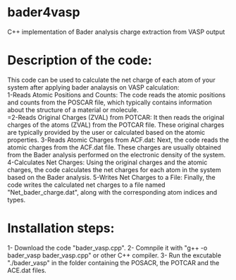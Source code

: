 # bader4vasp  
C++ implementation of Bader analysis charge extraction from VASP output

# Description of the code:  
This code can be used to calculate the net charge of each atom of your system after applying bader analaysis on VASP calculation:  
1-Reads Atomic Positions and Counts: The code reads the atomic positions and counts from the POSCAR file, which typically contains information about the structure of a material or molecule.  
=2-Reads Original Charges (ZVAL) from POTCAR: It then reads the original charges of the atoms (ZVAL) from the POTCAR file. These original charges are typically provided by the user or calculated based on the atomic properties.
3-Reads Atomic Charges from ACF.dat: Next, the code reads the atomic charges from the ACF.dat file. These charges are usually obtained from the Bader analysis performed on the electronic density of the system.
4-Calculates Net Charges: Using the original charges and the atomic charges, the code calculates the net charges for each atom in the system based on the Bader analysis.
5-Writes Net Charges to a File: Finally, the code writes the calculated net charges to a file named "Net_bader_charge.dat", along with the corresponding atom indices and types.

# Installation steps:
1- Download the code "bader_vasp.cpp".
2- Comnpile it with "g++ -o bader_vasp bader_vasp.cpp" or other C++ compiler.
3- Run the excutable "./bader_vasp" in the folder containing the POSACR, the POTCAR and the ACE.dat files.
